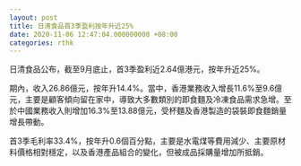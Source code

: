 ```yaml
---
layout: post
title: 日清食品首3季盈利按年升近25%
date: 2020-11-06 12:47:04.000000000 +08:00
categories: rthk
---
```


日清食品公布，截至9月底止，首3季盈利近2.64億港元，按年升近25%。

期內，收入26.86億元，按年升14.4%。當中，香港業務收入增長11.6%至9.6億元，主要是顧客傾向留在家中，導致大多數類別的即食麵及冷凍食品需求急增。至於中國業務收入則增加16.3%至13.88億元，受杯麵及香港製造的袋裝即食麵銷量增長帶動。

首3季毛利率33.4%，按年升0.6個百分點，主要是水電煤等費用減少、主要原材料價格相對穩定，以及香港產品組合的變化，但被成品採購量增加所抵銷。
